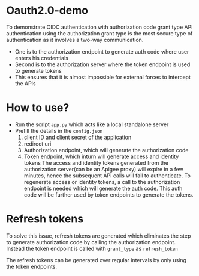 # Oauth2.0-demo
To demonstrate OIDC authentication with authorization code grant type
API authentication using the authorization grant type is the most secure type of authentication as it involves a 
two-way communication.
- One is to the authorization endpoint to generate auth code where user enters his credentials
- Second is to the authorization server where the token endpoint is used to generate tokens
- This ensures that it is almost impossible for external forces to intercept the APIs 

# How to use?
- Run the script `app.py` which acts like a local standalone server
- Prefill the details in the `config.json`
    1. client ID and client secret of the application
    2. redirect uri
    3. Authorization endpoint, which will generate the authorization code
    4. Token endpoint, which inturn will generate access and identity tokens
The access and identity tokens generated from the authorization server(can be an Apigee proxy) will 
expire in a few minutes, hence the subsequent API calls will fail to authenticate. To regenerate access or 
identity tokens, a call to the authorization endpoint is needed which will generate the auth code. This auth code
will be further used by token endpoints to generate the tokens.

# Refresh tokens
To solve this issue, refresh tokens are generated which eliminates the step to generate authorization code
by calling the authorization endpoint. Instead the token endpoint is called with `grant_type` as `refresh_token`

The refresh tokens can be generated over regular intervals by only using the token endpoints. 